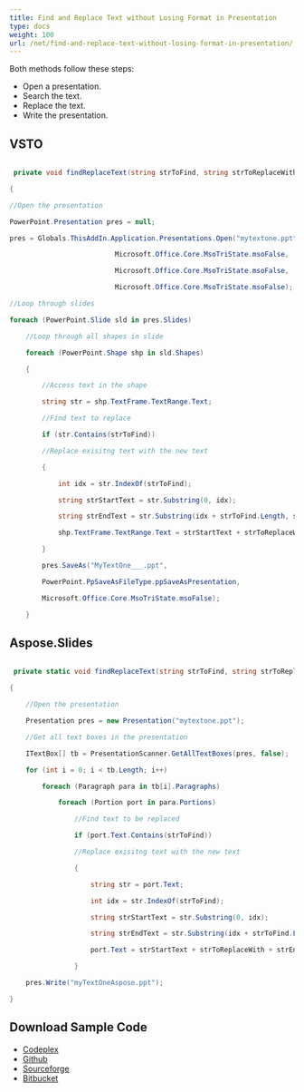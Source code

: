 ```yaml
---
title: Find and Replace Text without Losing Format in Presentation
type: docs
weight: 100
url: /net/find-and-replace-text-without-losing-format-in-presentation/
---
```


Both methods follow these steps:

- Open a presentation.
- Search the text.
- Replace the text.
- Write the presentation.
## **VSTO**
``` csharp

 private void findReplaceText(string strToFind, string strToReplaceWith)

{

//Open the presentation

PowerPoint.Presentation pres = null;

pres = Globals.ThisAddIn.Application.Presentations.Open("mytextone.ppt",

						  Microsoft.Office.Core.MsoTriState.msoFalse,

						  Microsoft.Office.Core.MsoTriState.msoFalse,

						  Microsoft.Office.Core.MsoTriState.msoFalse);

//Loop through slides

foreach (PowerPoint.Slide sld in pres.Slides)

	//Loop through all shapes in slide

	foreach (PowerPoint.Shape shp in sld.Shapes)

	{

		//Access text in the shape

		string str = shp.TextFrame.TextRange.Text;

		//Find text to replace

		if (str.Contains(strToFind))

		//Replace exisitng text with the new text

		{

			int idx = str.IndexOf(strToFind);

			string strStartText = str.Substring(0, idx);

			string strEndText = str.Substring(idx + strToFind.Length, str.Length - 1 - (idx + strToFind.Length - 1));

			shp.TextFrame.TextRange.Text = strStartText + strToReplaceWith + strEndText;

		}

		pres.SaveAs("MyTextOne___.ppt",

		PowerPoint.PpSaveAsFileType.ppSaveAsPresentation,

		Microsoft.Office.Core.MsoTriState.msoFalse);

	}

``` 
## **Aspose.Slides**
``` csharp

 private static void findReplaceText(string strToFind, string strToReplaceWith)

{

	//Open the presentation

	Presentation pres = new Presentation("mytextone.ppt");

	//Get all text boxes in the presentation

	ITextBox[] tb = PresentationScanner.GetAllTextBoxes(pres, false);

	for (int i = 0; i < tb.Length; i++)

		foreach (Paragraph para in tb[i].Paragraphs)

			foreach (Portion port in para.Portions)

				//Find text to be replaced

				if (port.Text.Contains(strToFind))

				//Replace exisitng text with the new text

				{

					string str = port.Text;

					int idx = str.IndexOf(strToFind);

					string strStartText = str.Substring(0, idx);

					string strEndText = str.Substring(idx + strToFind.Length, str.Length - 1 - (idx + strToFind.Length - 1));

					port.Text = strStartText + strToReplaceWith + strEndText;

				}

	pres.Write("myTextOneAspose.ppt");

}

``` 
## **Download Sample Code**
- [Codeplex](https://asposevsto.codeplex.com/downloads/get/772952)
- [Github](https://github.com/aspose-slides/Aspose.Slides-for-.NET/releases/download/AsposeSlidesVsVSTOv1.1/Find.and.Replace.Text.without.Losing.Format.Aspose.Slides.zip)
- [Sourceforge](https://sourceforge.net/projects/asposevsto/files/Aspose.Slides%20Vs%20VSTO%20Slides/Find%20and%20Replace%20Text%20without%20Losing%20Format%20\(Aspose.Slides\).zip/download)
- [Bitbucket](https://bitbucket.org/asposemarketplace/aspose-for-vsto/downloads/Find%20and%20Replace%20Text%20without%20Losing%20Format%20\(Aspose.Slides\).zip)

